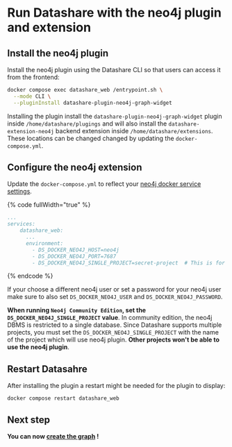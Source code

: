 # Run Datashare with the neo4j plugin and extension

## Install the neo4j plugin

Install the neo4j plugin using the Datashare CLI so that users can access it from the frontend:
```bash
docker compose exec datashare_web /entrypoint.sh \
  --mode CLI \
  --pluginInstall datashare-plugin-neo4j-graph-widget 
```

Installing the plugin install the `datashare-plugin-neo4j-graph-widget` plugin inside `/home/datashare/plugings` and
will also install the `datashare-extension-neo4j` backend extension inside `/home/datashare/extensions`.
These locations can be changed changed by updating the `docker-compose.yml`.

## Configure the neo4j extension

Update the `docker-compose.yml` to reflect your [neo4j docker service settings](../../usage/faq/general/how-to-run-neo4j.md#run-neo4j-inside-docker). 

{% code fullWidth="true" %}
```yaml
...
services:
    datashare_web:
      ...
      environment:
        - DS_DOCKER_NEO4J_HOST=neo4j
        - DS_DOCKER_NEO4J_PORT=7687
        - DS_DOCKER_NEO4J_SINGLE_PROJECT=secret-project  # This is for community edition only
```
{% endcode %}

If your choose a different neo4j user or set a password for your neo4j user make sure to also set `DS_DOCKER_NEO4J_USER` and `DS_DOCKER_NEO4J_PASSWORD`.

**When running `Neo4j Community Edition`, set the `DS_DOCKER_NEO4J_SINGLE_PROJECT` value**. 
In community edition, the neo4j DBMS is restricted to a single database.
Since Datashare supports multiple projects, you must set the `DS_DOCKER_NEO4J_SINGLE_PROJECT` with the name of the project which will use neo4j plugin.
**Other projects won't be able to use the neo4j plugin**.

## Restart Datasahre
After installing the plugin a restart might be needed for the plugin to display:
```
docker compose restart datashare_web
```

## Next step

**You can now [create the graph](create-and-update-the-graph.md) !**
